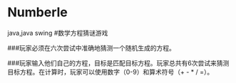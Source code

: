 # Numberle
java,java swing
#数学方程猜谜游戏

###玩家必须在六次尝试中准确地猜测一个随机生成的方程。

###玩家输入他们自己的方程，目标是匹配目标方程。玩家总共有6次尝试来猜测目标方程。在计算时，玩家可以使用数字（0-9）和算术符号（+ - * / =）。
